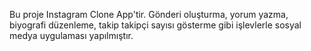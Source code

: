 Bu proje Instagram Clone App'tir.
Gönderi oluşturma, yorum yazma, biyografi düzenleme, takip takipçi sayısı gösterme gibi işlevlerle sosyal medya uygulaması yapılmıştır.
